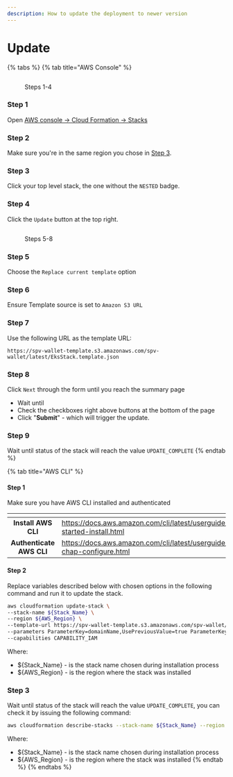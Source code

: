 ```yaml
---
description: How to update the deployment to newer version
---
```


# Update

{% tabs %}
{% tab title="AWS Console" %}
<figure><img src="../../../wallets/spv-wallet/installation/.gitbook/assets/image%20(10).png" alt=""><figcaption><p>Steps 1-4</p></figcaption></figure>

### Step 1

Open [AWS console -> Cloud Formation -> Stacks](https://console.aws.amazon.com/cloudformation/home#stacks)

### Step 2

Make sure you're in the same region you chose in [Step 3](installation.md#step-4).

### Step 3

Click your top level stack, the one without the `NESTED` badge.

### Step 4

Click the `Update` button at the top right.

<figure><img src="../../../wallets/spv-wallet/installation/.gitbook/assets/image%20(9).png" alt=""><figcaption><p>Steps 5-8</p></figcaption></figure>

### Step 5

Choose the `Replace current template` option

### Step 6

Ensure Template source is set to `Amazon S3 URL`

### Step 7

Use the following URL as the template URL:

```url
https://spv-wallet-template.s3.amazonaws.com/spv-wallet/latest/EksStack.template.json
```

### Step 8

Click `Next` through the form until you reach the summary page

* Wait until
* Check the checkboxes right above buttons at the bottom of the page
* Click "**Submit**" - which will trigger the update.

### Step 9

Wait until status of the stack will reach the value `UPDATE_COMPLETE`
{% endtab %}

{% tab title="AWS CLI" %}
#### Step 1

Make sure you have AWS CLI installed and authenticated

<table data-card-size="large" data-column-title-hidden data-view="cards" data-full-width="false"><thead><tr><th align="center"></th><th data-hidden data-card-target data-type="content-ref"></th></tr></thead><tbody><tr><td align="center"><strong>Install AWS CLI</strong></td><td><a href="https://docs.aws.amazon.com/cli/latest/userguide/getting-started-install.html">https://docs.aws.amazon.com/cli/latest/userguide/getting-started-install.html</a></td></tr><tr><td align="center"><strong>Authenticate AWS CLI</strong></td><td><a href="https://docs.aws.amazon.com/cli/latest/userguide/cli-chap-configure.html">https://docs.aws.amazon.com/cli/latest/userguide/cli-chap-configure.html</a></td></tr></tbody></table>

#### Step 2

Replace variables described below with chosen options in the following command and run it to update the stack.

```bash
aws cloudformation update-stack \
--stack-name ${Stack_Name} \
--region ${AWS_Region} \
--template-url https://spv-wallet-template.s3.amazonaws.com/spv-wallet/latest/EksStack.template.json \
--parameters ParameterKey=domainName,UsePreviousValue=true ParameterKey=hostedzoneId,UsePreviousValue=true \
--capabilities CAPABILITY_IAM
```

Where:

* ${Stack\_Name} - is the stack name chosen during installation process
* ${AWS\_Region} - is the region where the stack was installed

### Step 3

Wait until status of the stack will reach the value `UPDATE_COMPLETE`, you can check it by issuing the following command:

```bash
aws cloudformation describe-stacks --stack-name ${Stack_Name} --region ${AWS_Region}
```

Where:

* ${Stack\_Name} - is the stack name chosen during installation process
* ${AWS\_Region} - is the region where the stack was installed
{% endtab %}
{% endtabs %}
